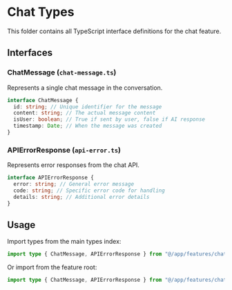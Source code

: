 # Chat Types

This folder contains all TypeScript interface definitions for the chat feature.

## Interfaces

### ChatMessage (`chat-message.ts`)

Represents a single chat message in the conversation.

```typescript
interface ChatMessage {
  id: string; // Unique identifier for the message
  content: string; // The actual message content
  isUser: boolean; // True if sent by user, false if AI response
  timestamp: Date; // When the message was created
}
```

### APIErrorResponse (`api-error.ts`)

Represents error responses from the chat API.

```typescript
interface APIErrorResponse {
  error: string; // General error message
  code: string; // Specific error code for handling
  details: string; // Additional error details
}
```

## Usage

Import types from the main types index:

```typescript
import type { ChatMessage, APIErrorResponse } from "@/app/features/chat/types";
```

Or import from the feature root:

```typescript
import type { ChatMessage, APIErrorResponse } from "@/app/features/chat";
```
